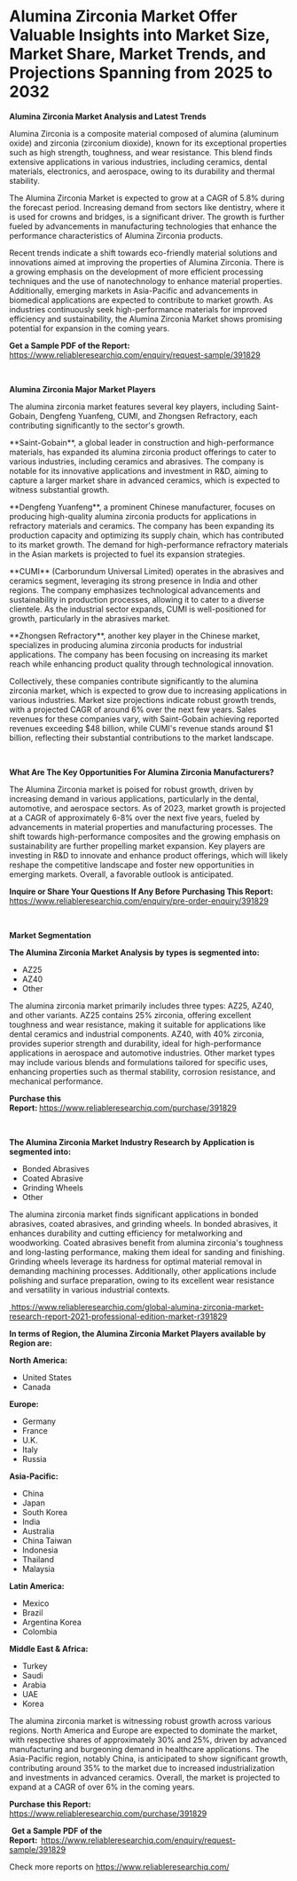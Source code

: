 <p><h1>Alumina Zirconia Market Offer Valuable Insights into Market Size, Market Share, Market Trends, and Projections Spanning from 2025 to 2032</h1></p><p><strong>Alumina Zirconia Market Analysis and Latest Trends</strong></p>
<p><p>Alumina Zirconia is a composite material composed of alumina (aluminum oxide) and zirconia (zirconium dioxide), known for its exceptional properties such as high strength, toughness, and wear resistance. This blend finds extensive applications in various industries, including ceramics, dental materials, electronics, and aerospace, owing to its durability and thermal stability.</p><p>The Alumina Zirconia Market is expected to grow at a CAGR of 5.8% during the forecast period. Increasing demand from sectors like dentistry, where it is used for crowns and bridges, is a significant driver. The growth is further fueled by advancements in manufacturing technologies that enhance the performance characteristics of Alumina Zirconia products.</p><p>Recent trends indicate a shift towards eco-friendly material solutions and innovations aimed at improving the properties of Alumina Zirconia. There is a growing emphasis on the development of more efficient processing techniques and the use of nanotechnology to enhance material properties. Additionally, emerging markets in Asia-Pacific and advancements in biomedical applications are expected to contribute to market growth. As industries continuously seek high-performance materials for improved efficiency and sustainability, the Alumina Zirconia Market shows promising potential for expansion in the coming years.</p></p>
<p><strong>Get a Sample PDF of the Report:&nbsp;</strong> <a href="https://www.reliableresearchiq.com/enquiry/request-sample/391829?utm_campaign=1906&utm_medium=2&utm_source=Github&utm_content=ia&utm_term=16012025&utm_id=alumina-zirconia">https://www.reliableresearchiq.com/enquiry/request-sample/391829</a></p>
<p>&nbsp;</p>
<p><strong>Alumina Zirconia Major Market Players</strong></p>
<p><p>The alumina zirconia market features several key players, including Saint-Gobain, Dengfeng Yuanfeng, CUMI, and Zhongsen Refractory, each contributing significantly to the sector's growth.</p><p>**Saint-Gobain**, a global leader in construction and high-performance materials, has expanded its alumina zirconia product offerings to cater to various industries, including ceramics and abrasives. The company is notable for its innovative applications and investment in R&D, aiming to capture a larger market share in advanced ceramics, which is expected to witness substantial growth.</p><p>**Dengfeng Yuanfeng**, a prominent Chinese manufacturer, focuses on producing high-quality alumina zirconia products for applications in refractory materials and ceramics. The company has been expanding its production capacity and optimizing its supply chain, which has contributed to its market growth. The demand for high-performance refractory materials in the Asian markets is projected to fuel its expansion strategies.</p><p>**CUMI** (Carborundum Universal Limited) operates in the abrasives and ceramics segment, leveraging its strong presence in India and other regions. The company emphasizes technological advancements and sustainability in production processes, allowing it to cater to a diverse clientele. As the industrial sector expands, CUMI is well-positioned for growth, particularly in the abrasives market.</p><p>**Zhongsen Refractory**, another key player in the Chinese market, specializes in producing alumina zirconia products for industrial applications. The company has been focusing on increasing its market reach while enhancing product quality through technological innovation.</p><p>Collectively, these companies contribute significantly to the alumina zirconia market, which is expected to grow due to increasing applications in various industries. Market size projections indicate robust growth trends, with a projected CAGR of around 6% over the next few years. Sales revenues for these companies vary, with Saint-Gobain achieving reported revenues exceeding $48 billion, while CUMI's revenue stands around $1 billion, reflecting their substantial contributions to the market landscape.</p></p>
<p>&nbsp;</p>
<p><strong>What Are The Key Opportunities For Alumina Zirconia Manufacturers?</strong></p>
<p><p>The Alumina Zirconia market is poised for robust growth, driven by increasing demand in various applications, particularly in the dental, automotive, and aerospace sectors. As of 2023, market growth is projected at a CAGR of approximately 6-8% over the next five years, fueled by advancements in material properties and manufacturing processes. The shift towards high-performance composites and the growing emphasis on sustainability are further propelling market expansion. Key players are investing in R&D to innovate and enhance product offerings, which will likely reshape the competitive landscape and foster new opportunities in emerging markets. Overall, a favorable outlook is anticipated.</p></p>
<p><strong>Inquire or Share Your Questions If Any Before Purchasing This Report:</strong> <a href="https://www.reliableresearchiq.com/enquiry/pre-order-enquiry/391829?utm_campaign=1906&utm_medium=2&utm_source=Github&utm_content=ia&utm_term=16012025&utm_id=alumina-zirconia">https://www.reliableresearchiq.com/enquiry/pre-order-enquiry/391829</a></p>
<p>&nbsp;</p>
<p><strong>Market Segmentation</strong></p>
<p><strong>The Alumina Zirconia Market Analysis by types is segmented into:</strong></p>
<p><ul><li>AZ25</li><li>AZ40</li><li>Other</li></ul></p>
<p><p>The alumina zirconia market primarily includes three types: AZ25, AZ40, and other variants. AZ25 contains 25% zirconia, offering excellent toughness and wear resistance, making it suitable for applications like dental ceramics and industrial components. AZ40, with 40% zirconia, provides superior strength and durability, ideal for high-performance applications in aerospace and automotive industries. Other market types may include various blends and formulations tailored for specific uses, enhancing properties such as thermal stability, corrosion resistance, and mechanical performance.</p></p>
<p><strong>Purchase this Report:&nbsp;</strong><a href="https://www.reliableresearchiq.com/purchase/391829?utm_campaign=1906&utm_medium=2&utm_source=Github&utm_content=ia&utm_term=16012025&utm_id=alumina-zirconia">https://www.reliableresearchiq.com/purchase/391829</a></p>
<p>&nbsp;</p>
<p><strong>The Alumina Zirconia Market Industry Research by Application is segmented into:</strong></p>
<p><ul><li>Bonded Abrasives</li><li>Coated Abrasive</li><li>Grinding Wheels</li><li>Other</li></ul></p>
<p><p>The alumina zirconia market finds significant applications in bonded abrasives, coated abrasives, and grinding wheels. In bonded abrasives, it enhances durability and cutting efficiency for metalworking and woodworking. Coated abrasives benefit from alumina zirconia's toughness and long-lasting performance, making them ideal for sanding and finishing. Grinding wheels leverage its hardness for optimal material removal in demanding machining processes. Additionally, other applications include polishing and surface preparation, owing to its excellent wear resistance and versatility in various industrial contexts.</p></p>
<p><a href="https://www.reliableresearchiq.com/global-alumina-zirconia-market-research-report-2021-professional-edition-market-r391829?utm_campaign=1906&utm_medium=2&utm_source=Github&utm_content=ia&utm_term=16012025&utm_id=alumina-zirconia">&nbsp;https://www.reliableresearchiq.com/global-alumina-zirconia-market-research-report-2021-professional-edition-market-r391829</a></p>
<p><strong>In terms of Region, the Alumina Zirconia Market Players available by Region are:</strong></p>
<p>
    <p> <strong> North America: </strong>
        <ul>
            <li>United States</li>
            <li>Canada</li>
        </ul>
        </p> 
    <p> <strong> Europe: </strong>
        <ul>
            <li>Germany</li>
            <li>France</li>
            <li>U.K.</li>
            <li>Italy</li>
            <li>Russia</li>
        </ul>
        </p> 
    <p> <strong> Asia-Pacific: </strong>
        <ul>
            <li>China</li>
            <li>Japan</li>
            <li>South Korea</li>
            <li>India</li>
            <li>Australia</li>
            <li>China Taiwan</li>
            <li>Indonesia</li>
            <li>Thailand</li>
            <li>Malaysia</li>
        </ul>
        </p> 
    <p> <strong> Latin America: </strong>
        <ul>
            <li>Mexico</li>
            <li>Brazil</li>
            <li>Argentina Korea</li>
            <li>Colombia</li>
        </ul>
        </p> 
    <p> <strong> Middle East & Africa: </strong>
        <ul>
            <li>Turkey</li>
            <li>Saudi</li>
            <li>Arabia</li>
            <li>UAE</li>
            <li>Korea</li>
        </ul>
    </p>
    </p>
<p><p>The alumina zirconia market is witnessing robust growth across various regions. North America and Europe are expected to dominate the market, with respective shares of approximately 30% and 25%, driven by advanced manufacturing and burgeoning demand in healthcare applications. The Asia-Pacific region, notably China, is anticipated to show significant growth, contributing around 35% to the market due to increased industrialization and investments in advanced ceramics. Overall, the market is projected to expand at a CAGR of over 6% in the coming years.</p></p>
<p><strong>Purchase this Report: </strong><a href="https://www.reliableresearchiq.com/purchase/391829?utm_campaign=1906&utm_medium=2&utm_source=Github&utm_content=ia&utm_term=16012025&utm_id=alumina-zirconia">https://www.reliableresearchiq.com/purchase/391829</a></p>
<p>&nbsp;<strong>Get a Sample PDF of the Report:&nbsp;&nbsp;</strong><a href="https://www.reliableresearchiq.com/enquiry/request-sample/391829?utm_campaign=1906&utm_medium=2&utm_source=Github&utm_content=ia&utm_term=16012025&utm_id=alumina-zirconia">https://www.reliableresearchiq.com/enquiry/request-sample/391829</a></p>
<p><strong></strong></p>
<p>Check more reports on <a href="https://www.reliableresearchiq.com/?utm_campaign=1906&utm_medium=2&utm_source=Github&utm_content=ia&utm_term=16012025&utm_id=alumina-zirconia">https://www.reliableresearchiq.com/</a></p>
